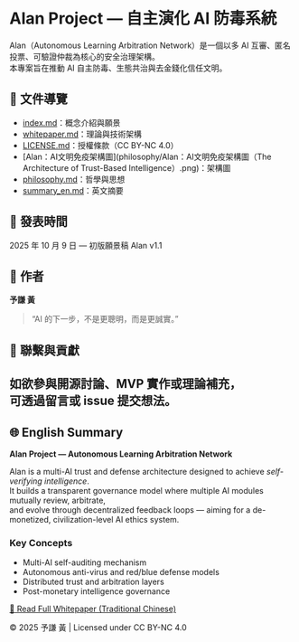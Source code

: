 # Alan Project — 自主演化 AI 防毒系統

Alan（Autonomous Learning Arbitration Network）是一個以多 AI 互審、匿名投票、可驗證仲裁為核心的安全治理架構。  
本專案旨在推動 AI 自主防毒、生態共治與去金錢化信任文明。

## 📘 文件導覽
- [index.md](index.md)：概念介紹與願景
- [whitepaper.md](whitepaper.md)：理論與技術架構
- [LICENSE.md](LICENSE.md)：授權條款（CC BY-NC 4.0）
- [Alan：AI文明免疫架構圖](philosophy/Alan：AI文明免疫架構圖（The Architecture of Trust-Based Intelligence）.png)：架構圖
- [philosophy.md](philosophy/philosophy.md)：哲學與思想
- [summary_en.md](philosophy/summary_en.md)：英文摘要


## 📅 發表時間
2025 年 10 月 9 日 — 初版願景稿 Alan v1.1

## 📢 作者
**予謙 黃**  
> “AI 的下一步，不是更聰明，而是更誠實。”

## 💬 聯繫與貢獻
如欲參與開源討論、MVP 實作或理論補充，  
可透過留言或 issue 提交想法。
---

## 🌐 English Summary

**Alan Project — Autonomous Learning Arbitration Network**

Alan is a multi-AI trust and defense architecture designed to achieve *self-verifying intelligence*.  
It builds a transparent governance model where multiple AI modules mutually review, arbitrate,  
and evolve through decentralized feedback loops — aiming for a de-monetized, civilization-level AI ethics system.

### Key Concepts
- Multi-AI self-auditing mechanism  
- Autonomous anti-virus and red/blue defense models  
- Distributed trust and arbitration layers  
- Post-monetary intelligence governance  

[📄 Read Full Whitepaper (Traditional Chinese)](whitepaper.md)

© 2025 予謙 黃 | Licensed under CC BY-NC 4.0
